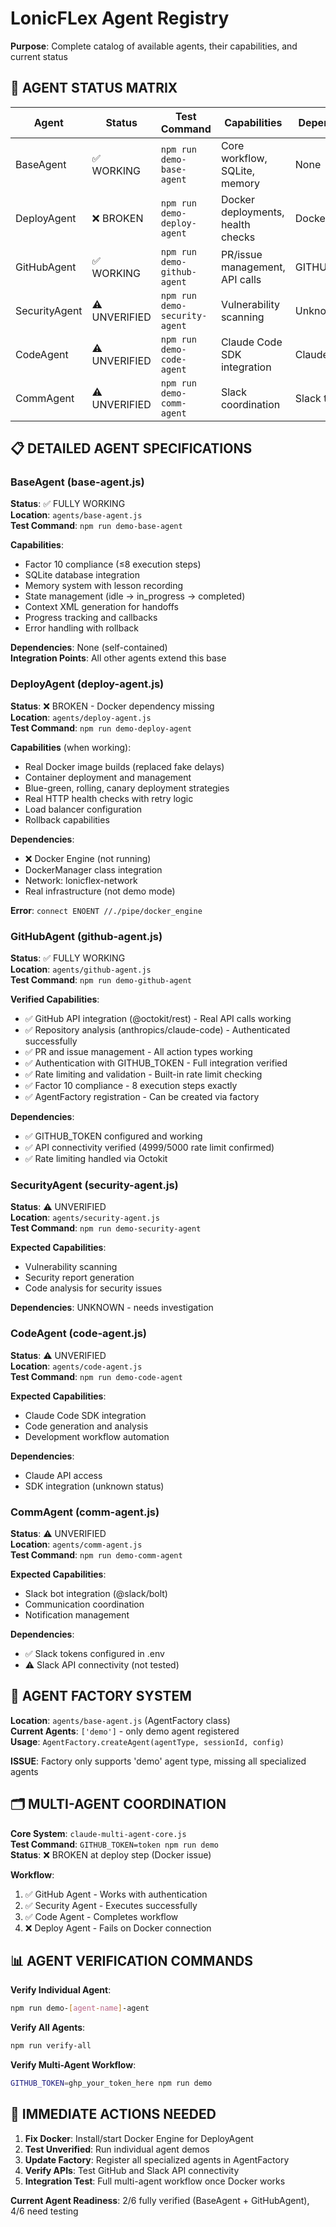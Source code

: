 # LonicFLex Agent Registry

**Purpose**: Complete catalog of available agents, their capabilities, and current status

## 🤖 AGENT STATUS MATRIX

| Agent | Status | Test Command | Capabilities | Dependencies |
|-------|--------|--------------|-------------|--------------|
| BaseAgent | ✅ WORKING | `npm run demo-base-agent` | Core workflow, SQLite, memory | None |
| DeployAgent | ❌ BROKEN | `npm run demo-deploy-agent` | Docker deployments, health checks | Docker Engine |
| GitHubAgent | ✅ WORKING | `npm run demo-github-agent` | PR/issue management, API calls | GITHUB_TOKEN |
| SecurityAgent | ⚠️ UNVERIFIED | `npm run demo-security-agent` | Vulnerability scanning | Unknown |
| CodeAgent | ⚠️ UNVERIFIED | `npm run demo-code-agent` | Claude Code SDK integration | Claude API |
| CommAgent | ⚠️ UNVERIFIED | `npm run demo-comm-agent` | Slack coordination | Slack tokens |

## 📋 DETAILED AGENT SPECIFICATIONS

### BaseAgent (base-agent.js)
**Status**: ✅ FULLY WORKING  
**Location**: `agents/base-agent.js`  
**Test Command**: `npm run demo-base-agent`

**Capabilities**:
- Factor 10 compliance (≤8 execution steps)
- SQLite database integration
- Memory system with lesson recording  
- State management (idle → in_progress → completed)
- Context XML generation for handoffs
- Progress tracking and callbacks
- Error handling with rollback

**Dependencies**: None (self-contained)  
**Integration Points**: All other agents extend this base

### DeployAgent (deploy-agent.js)  
**Status**: ❌ BROKEN - Docker dependency missing  
**Location**: `agents/deploy-agent.js`  
**Test Command**: `npm run demo-deploy-agent`

**Capabilities** (when working):
- Real Docker image builds (replaced fake delays)
- Container deployment and management
- Blue-green, rolling, canary deployment strategies
- Real HTTP health checks with retry logic
- Load balancer configuration
- Rollback capabilities

**Dependencies**: 
- ❌ Docker Engine (not running)
- DockerManager class integration
- Network: lonicflex-network
- Real infrastructure (not demo mode)

**Error**: `connect ENOENT //./pipe/docker_engine`

### GitHubAgent (github-agent.js)
**Status**: ✅ FULLY WORKING  
**Location**: `agents/github-agent.js`  
**Test Command**: `npm run demo-github-agent`

**Verified Capabilities**:
- ✅ GitHub API integration (@octokit/rest) - Real API calls working
- ✅ Repository analysis (anthropics/claude-code) - Authenticated successfully  
- ✅ PR and issue management - All action types working
- ✅ Authentication with GITHUB_TOKEN - Full integration verified
- ✅ Rate limiting and validation - Built-in rate limit checking
- ✅ Factor 10 compliance - 8 execution steps exactly
- ✅ AgentFactory registration - Can be created via factory

**Dependencies**: 
- ✅ GITHUB_TOKEN configured and working
- ✅ API connectivity verified (4999/5000 rate limit confirmed)
- ✅ Rate limiting handled via Octokit

### SecurityAgent (security-agent.js)
**Status**: ⚠️ UNVERIFIED  
**Location**: `agents/security-agent.js`  
**Test Command**: `npm run demo-security-agent`

**Expected Capabilities**:
- Vulnerability scanning
- Security report generation
- Code analysis for security issues

**Dependencies**: UNKNOWN - needs investigation

### CodeAgent (code-agent.js)  
**Status**: ⚠️ UNVERIFIED  
**Location**: `agents/code-agent.js`  
**Test Command**: `npm run demo-code-agent`

**Expected Capabilities**:
- Claude Code SDK integration
- Code generation and analysis
- Development workflow automation

**Dependencies**: 
- Claude API access
- SDK integration (unknown status)

### CommAgent (comm-agent.js)
**Status**: ⚠️ UNVERIFIED  
**Location**: `agents/comm-agent.js`  
**Test Command**: `npm run demo-comm-agent`

**Expected Capabilities**:
- Slack bot integration (@slack/bolt)
- Communication coordination
- Notification management

**Dependencies**:
- ✅ Slack tokens configured in .env  
- ⚠️ Slack API connectivity (not tested)

## 🔧 AGENT FACTORY SYSTEM

**Location**: `agents/base-agent.js` (AgentFactory class)  
**Current Agents**: `['demo']` - only demo agent registered  
**Usage**: `AgentFactory.createAgent(agentType, sessionId, config)`

**ISSUE**: Factory only supports 'demo' agent type, missing all specialized agents

## 🗂️ MULTI-AGENT COORDINATION

**Core System**: `claude-multi-agent-core.js`  
**Test Command**: `GITHUB_TOKEN=token npm run demo`  
**Status**: ❌ BROKEN at deploy step (Docker issue)

**Workflow**:
1. ✅ GitHub Agent - Works with authentication
2. ✅ Security Agent - Executes successfully  
3. ✅ Code Agent - Completes workflow
4. ❌ Deploy Agent - Fails on Docker connection

## 📊 AGENT VERIFICATION COMMANDS

**Verify Individual Agent**:
```bash
npm run demo-[agent-name]-agent
```

**Verify All Agents**:
```bash  
npm run verify-all
```

**Verify Multi-Agent Workflow**:
```bash
GITHUB_TOKEN=ghp_your_token_here npm run demo
```

## 🎯 IMMEDIATE ACTIONS NEEDED

1. **Fix Docker**: Install/start Docker Engine for DeployAgent
2. **Test Unverified**: Run individual agent demos  
3. **Update Factory**: Register all specialized agents in AgentFactory
4. **Verify APIs**: Test GitHub and Slack API connectivity
5. **Integration Test**: Full multi-agent workflow once Docker works

**Current Agent Readiness**: 2/6 fully verified (BaseAgent + GitHubAgent), 4/6 need testing